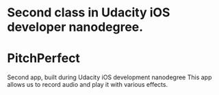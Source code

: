 # Second class in Udacity iOS developer nanodegree.

# PitchPerfect

Second app, built during Udacity iOS development nanodegree
This app allows us to record audio and play it with various effects.